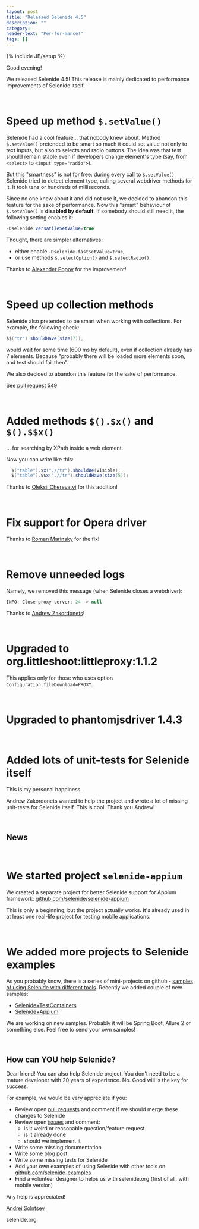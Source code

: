```yaml
---
layout: post
title: "Released Selenide 4.5"
description: ""
category:
header-text: "Per-for-mance!"
tags: []
---
```

{% include JB/setup %}
 
Good evening!

We released Selenide 4.5!
This release is mainly dedicated to performance improvements of Selenide itself. 

<br>

# Speed up method `$.setValue()`

Selenide had a cool feature... that nobody knew about. 
Method `$.setValue()` pretended to be smart so much it could set value not only to text inputs,
 but also to selects and radio buttons. The idea was that test should remain stable even
 if developers change element's type (say, from `<select>` to `<input type="radio">`).

But this "smartness" is not for free: during every call to `$.setValue()` Selenide tried to detect element type, calling several webdriver methods for it. It took tens or hundreds of milliseconds. 

Since no one knew about it and did not use it, we decided to abandon this feature for the sake of performance.
Now this "smart" behaviour of `$.setValue()` is **disabled by default**. If somebody should still need it,
the following setting enables it:

```java
-Dselenide.versatileSetValue=true
```

Thought, there are simpler alternatives: 

* either enable `-Dselenide.fastSetValue=true`, 
* or use methods `$.selectOption()` and `$.selectRadio()`.

Thanks to [Alexander Popov](https://github.com/selenide/selenide/pull/518) for the improvement!


<br>

# Speed up collection methods

Selenide also pretended to be smart when working with collections. For example, the following check:

```java
$$("tr").shouldHave(size(7));
```

would wait for some time (600 ms by default), even if collection already has 7 elements.
Because "probably there will be loaded more elements soon, and test should fail then".

We also decided to abandon this feature for the sake of performance.

See [pull request 549](https://github.com/selenide/selenide/issues/549)

<br>

# Added methods `$().$x()` and `$().$$x()` 
... for searching by XPath inside a web element.
 
Now you can write like this:

```java
  $("table").$x(".//tr").shouldBe(visible);
  $("table").$$x(".//tr").shouldHave(size(5));
```

Thanks to [Oleksii Cherevatyi](https://github.com/selenide/selenide/pull/533) for this addition!

<br>

# Fix support for Opera driver

Thanks to [Roman Marinsky](https://github.com/selenide/selenide/commit/28233d6a88c9758c453629de1710818f28af6b84) for the fix!

<br>

# Remove unneeded logs

Namely, we removed this message (when Selenide closes a webdriver):

```java
INFO: Close proxy server: 24 -> null
```

Thanks to [Andrew Zakordonets](https://github.com/selenide/selenide/commit/03c781a3f644ec34782f04a28c08ec483b40143d)!

<br>

# Upgraded to org.littleshoot:littleproxy:1.1.2

This applies only for those who uses option `Configuration.fileDownload=PROXY`.

<br>

# Upgraded to phantomjsdriver 1.4.3

<br>

# Added lots of unit-tests for Selenide itself

This is my personal happiness.

Andrew Zakordonets wanted to help the project and wrote a lot of missing unit-tests for Selenide itself.
This is cool. Thank you Andrew! 



<br/>

## News

<br>

# We started project `selenide-appium`

We created a separate project for better Selenide support for Appium framework: 
[github.com/selenide/selenide-appium](https://github.com/selenide/selenide-appium)

This is only a beginning, but the project actually works. It's already used in at least one real-life project 
for testing mobile applications.

<br>

# We added more projects to Selenide examples

As you probably know, there is a series of mini-projects on github - [samples of using Selenide with different tools](https://github.com/selenide-examples).
Recently we added couple of new samples:

* [Selenide+TestContainers](https://github.com/selenide-examples/testcontainers)
* [Selenide+Appium](https://github.com/selenide-examples/selenide-appium)

We are working on new samples. Probably it will be Spring Boot, Allure 2 or something else. Feel free to send your own samples!

<br/>

## How can YOU help Selenide?


Dear friend! You can also help Selenide project. You don't need to be a mature developer with 20 years of experience. No. 
Good will is the key for success.

For example, we would be very appreciate if you:

* Review open [pull requests](https://github.com/selenide/selenide/pulls) and comment if we should merge these changes to Selenide
* Review open [issues](https://github.com/selenide/selenide/issues) and comment:
  * is it weird or reasonable question/feature request
  * is it already done
  * should we implement it
* Write some missing documentation
* Write some blog post
* Write some missing tests for Selenide
* Add your own examples of using Selenide with other tools on [github.com/selenide-examples](https://github.com/selenide-examples)
* Find a volunteer designer to helps us with selenide.org (first of all, with mobile version)

Any help is appreciated!

[Andrei Solntsev](http://asolntsev.github.io/)

selenide.org
